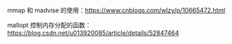 mmap 和 madvise 的使用：https://www.cnblogs.com/wlzy/p/10665472.html

mallopt 控制内存分配的函数：https://blog.csdn.net/u013920085/article/details/52847464

